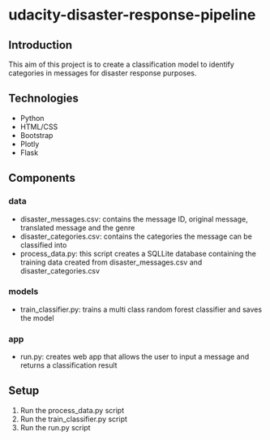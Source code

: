 # udacity-disaster-response-pipeline
## Introduction
This aim of this project is to create a classification model to identify categories in messages for disaster response purposes. 

## Technologies
- Python
- HTML/CSS
- Bootstrap
- Plotly
- Flask

## Components
### data
- disaster_messages.csv: contains the message ID, original message, translated message and the genre
- disaster_categories.csv: contains the categories the message can be classified into
- process_data.py: this script creates a SQLLite database containing the training data created from disaster_messages.csv and disaster_categories.csv
### models 
- train_classifier.py: trains a multi class random forest classifier and saves the model
### app
- run.py: creates web app that allows the user to input a message and returns a classification result

## Setup
1. Run the process_data.py script
2. Run the train_classifier.py script
3. Run the run.py script
